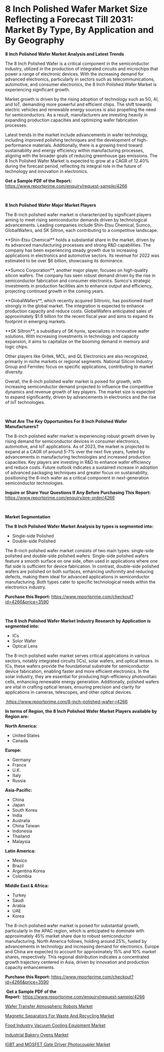 <p><h1>8 Inch Polished Wafer Market Size Reflecting a Forecast Till 2031: Market By Type, By Application and By Geography</h1></p><p><strong>8 Inch Polished Wafer Market Analysis and Latest Trends</strong></p>
<p><p>The 8 Inch Polished Wafer is a critical component in the semiconductor industry, utilized in the production of integrated circuits and microchips that power a range of electronic devices. With the increasing demand for advanced electronics, particularly in sectors such as telecommunications, automotive, and consumer electronics, the 8 Inch Polished Wafer Market is experiencing significant growth.</p><p>Market growth is driven by the rising adoption of technology such as 5G, AI, and IoT, demanding more powerful and efficient chips. The shift towards electric vehicles and renewable energy sources is also propelling the need for semiconductors. As a result, manufacturers are investing heavily in expanding production capacities and optimizing wafer fabrication processes.</p><p>Latest trends in the market include advancements in wafer technology, including improved polishing techniques and the development of high-performance materials. Additionally, there is a growing trend toward sustainability and energy efficiency within manufacturing processes, aligning with the broader goals of reducing greenhouse gas emissions. The 8 Inch Polished Wafer Market is expected to grow at a CAGR of 12.40% during the forecast period, reflecting its integral role in the future of technology and innovation in electronics.</p></p>
<p><strong>Get a Sample PDF of the Report:&nbsp;</strong> <a href="https://www.reportprime.com/enquiry/request-sample/4266">https://www.reportprime.com/enquiry/request-sample/4266</a></p>
<p>&nbsp;</p>
<p><strong>8 Inch Polished Wafer Major Market Players</strong></p>
<p><p>The 8-inch polished wafer market is characterized by significant players aiming to meet rising semiconductor demands driven by technological advancements. Leading companies include Shin-Etsu Chemical, Sumco, GlobalWafers, and SK Siltron, each contributing to a competitive landscape.</p><p>**Shin-Etsu Chemical** holds a substantial share in the market, driven by its advanced manufacturing processes and strong R&D capabilities. The company has been experiencing steady growth due to increasing applications in electronics and automotive sectors. Its revenue for 2022 was estimated to be over $6 billion, showcasing its dominance.</p><p>**Sumco Corporation**, another major player, focuses on high-quality silicon wafers. The company has seen robust demand driven by the rise in semiconductor fabrication and consumer electronics. Sumco's strategic investments in production facilities aim to enhance output and efficiency, projecting continued growth in the coming years.</p><p>**GlobalWafers**, which recently acquired Siltronic, has positioned itself strongly in the global market. The integration is expected to enhance production capacity and reduce costs. GlobalWafers anticipated sales of approximately $1.6 billion for the recent fiscal year and aims to expand its footprint in emerging markets.</p><p>**SK Siltron**, a subsidiary of SK hynix, specializes in innovative wafer solutions. With increasing investments in technology and capacity expansion, it aims to capitalize on the booming demand in memory and logic chips.</p><p>Other players like Gritek, MCL, and QL Electronics are also recognized, primarily in niche markets or regional segments. National Silicon Industry Group and Ferrotec focus on specific applications, contributing to market diversity.</p><p>Overall, the 8-inch polished wafer market is poised for growth, with increasing semiconductor demand projected to influence the competitive dynamics and revenue growth of key players. The market size is expected to expand significantly, driven by advancements in electronics and the rise of IoT technologies.</p></p>
<p>&nbsp;</p>
<p><strong>What Are The Key Opportunities For 8 Inch Polished Wafer Manufacturers?</strong></p>
<p><p>The 8-inch polished wafer market is experiencing robust growth driven by rising demand for semiconductor devices in consumer electronics, automotive, and IoT applications. As of 2023, the market is projected to expand at a CAGR of around 5-7% over the next five years, fueled by advancements in manufacturing technologies and increased production capacities. Key players are investing in R&D to enhance wafer efficiency and reduce costs. Future outlook indicates a sustained increase in adoption of advanced packaging techniques and greater focus on sustainability, positioning the 8-inch wafer as a critical component in next-generation semiconductor technologies.</p></p>
<p><strong>Inquire or Share Your Questions If Any Before Purchasing This Report:</strong> <a href="https://www.reportprime.com/enquiry/pre-order/4266">https://www.reportprime.com/enquiry/pre-order/4266</a></p>
<p>&nbsp;</p>
<p><strong>Market Segmentation</strong></p>
<p><strong>The 8 Inch Polished Wafer Market Analysis by types is segmented into:</strong></p>
<p><ul><li>Single-side Polished</li><li>Double-side Polished</li></ul></p>
<p><p>The 8-inch polished wafer market consists of two main types: single-side polished and double-side polished wafers. Single-side polished wafers feature a smooth surface on one side, often used in applications where one flat side is sufficient for device fabrication. In contrast, double-side polished wafers are polished on both surfaces, enhancing uniformity and reducing defects, making them ideal for advanced applications in semiconductor manufacturing. Both types cater to specific technological needs within the electronics industry.</p></p>
<p><strong>Purchase this Report:&nbsp;</strong><a href="https://www.reportprime.com/checkout?id=4266&price=3590">https://www.reportprime.com/checkout?id=4266&price=3590</a></p>
<p>&nbsp;</p>
<p><strong>The 8 Inch Polished Wafer Market Industry Research by Application is segmented into:</strong></p>
<p><ul><li>ICs</li><li>Solor Wafer</li><li>Optical Lens</li></ul></p>
<p><p>The 8-inch polished wafer market serves critical applications in various sectors, notably integrated circuits (ICs), solar wafers, and optical lenses. In ICs, these wafers provide the foundational substrate for semiconductor device fabrication, enabling faster and more efficient electronics. In the solar industry, they are essential for producing high-efficiency photovoltaic cells, enhancing renewable energy generation. Additionally, polished wafers are vital in crafting optical lenses, ensuring precision and clarity for applications in cameras, telescopes, and other optical devices.</p></p>
<p><a href="https://www.reportprime.com/8-inch-polished-wafer-r4266">&nbsp;https://www.reportprime.com/8-inch-polished-wafer-r4266</a></p>
<p><strong>In terms of Region, the 8 Inch Polished Wafer Market Players available by Region are:</strong></p>
<p>
    <p> <strong> North America: </strong>
        <ul>
            <li>United States</li>
            <li>Canada</li>
        </ul>
        </p> 
    <p> <strong> Europe: </strong>
        <ul>
            <li>Germany</li>
            <li>France</li>
            <li>U.K.</li>
            <li>Italy</li>
            <li>Russia</li>
        </ul>
        </p> 
    <p> <strong> Asia-Pacific: </strong>
        <ul>
            <li>China</li>
            <li>Japan</li>
            <li>South Korea</li>
            <li>India</li>
            <li>Australia</li>
            <li>China Taiwan</li>
            <li>Indonesia</li>
            <li>Thailand</li>
            <li>Malaysia</li>
        </ul>
        </p> 
    <p> <strong> Latin America: </strong>
        <ul>
            <li>Mexico</li>
            <li>Brazil</li>
            <li>Argentina Korea</li>
            <li>Colombia</li>
        </ul>
        </p> 
    <p> <strong> Middle East & Africa: </strong>
        <ul>
            <li>Turkey</li>
            <li>Saudi</li>
            <li>Arabia</li>
            <li>UAE</li>
            <li>Korea</li>
        </ul>
    </p>
    </p>
<p><p>The 8-inch polished wafer market is poised for substantial growth, particularly in the APAC region, which is anticipated to dominate with approximately 45% market share due to robust semiconductor manufacturing. North America follows, holding around 25%, fueled by advancements in technology and increasing demand for electronics. Europe and China are expected to account for approximately 15% and 10% market shares, respectively. This regional distribution indicates a concentrated growth trajectory centered in Asia, driven by innovation and production capacity enhancements.</p></p>
<p><strong>Purchase this Report: </strong><a href="https://www.reportprime.com/checkout?id=4266&price=3590">https://www.reportprime.com/checkout?id=4266&price=3590</a></p>
<p>&nbsp;<strong>Get a Sample PDF of the Report:&nbsp;&nbsp;</strong><a href="https://www.reportprime.com/enquiry/request-sample/4266">https://www.reportprime.com/enquiry/request-sample/4266</a></p>
<p><strong></strong></p>
<p><p><a href="https://github.com/luckyshygirl/Market-Research-Report-List-6/blob/main/wafer-transfer-atmospheric-robots-market.md">Wafer Transfer Atmospheric Robots Market</a></p><p><a href="https://issuu.com/reportprime-2/docs/magnetic-separators-for-waste-and-r_a2b03d4350e317">Magnetic Separators For Waste And Recycling Market</a></p><p><a href="https://www.linkedin.com/pulse/food-industry-vacuum-cooling-equipment-market-global-regional-analysis-ghg4c?trackingId=BxeJMpPWSCecsDjoxEAGOw%3D%3D">Food Industry Vacuum Cooling Equipment Market</a></p><p><a href="https://www.linkedin.com/pulse/industrial-bakery-ovens-market-research-report-includes-analysis-mgd4c?trackingId=pjuPwNjvTvmfynZZdGFSvw%3D%3D">Industrial Bakery Ovens Market</a></p><p><a href="https://issuu.com/reportprime-2/docs/igbt-and-mosfet-gate-driver-photoco_e633903dba59e2">IGBT and MOSFET Gate Driver Photocoupler Market</a></p></p>